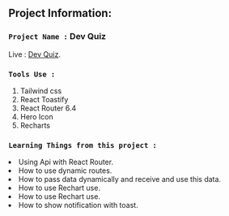 

## Project Information:

### `Project Name :` Dev Quiz
Live : [Dev Quiz](https://hami-dev-quiz.netlify.app/).

### `Tools Use :`

1) Tailwind css
2) React Toastify
3) React Router 6.4
4) Hero Icon
5) Recharts


### `Learning Things from this project :`

<li>Using Api with React Router.</li>
<li>How to use dynamic routes.</li>
<li>How to pass data dynamically and receive and use this data.</li>
<li>How to use Rechart use.</li>
<li>How to use Rechart use.</li>
<li>How to show notification with toast.</li>



